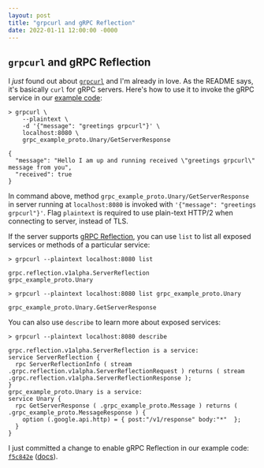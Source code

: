 ```yaml
---
layout: post
title: "grpcurl and gRPC Reflection"
date: 2022-01-11 12:00:00 -0000
---
```


## `grpcurl` and gRPC Reflection

I *just* found out about [`grpcurl`](https://github.com/fullstorydev/grpcurl)
and I'm already in love. As the README says, it's basically `curl` for gRPC
servers. Here's how to use it to invoke the gRPC service in our
[example code](https://github.com/thiagorobert/grpc-example):

```
> grpcurl \
    --plaintext \
    -d '{"message": "greetings grpcurl"}' \
    localhost:8080 \
    grpc_example_proto.Unary/GetServerResponse
     
{
  "message": "Hello I am up and running received \"greetings grpcurl\" message from you",                                                                                    
  "received": true
}

```

In command above, method `grpc_example_proto.Unary/GetServerResponse` in server
running at `localhost:8080` is invoked with `'{"message": "greetings grpcurl"}'`.
Flag `plaintext` is required to use plain-text HTTP/2 when connecting to server,
instead of TLS.

If the server supports [gRPC Reflection](https://grpc.github.io/grpc/python/grpc_reflection.html),
you can use `list` to list all exposed services or methods of a particular service:

```
> grpcurl --plaintext localhost:8080 list

grpc.reflection.v1alpha.ServerReflection
grpc_example_proto.Unary

> grpcurl --plaintext localhost:8080 list grpc_example_proto.Unary

grpc_example_proto.Unary.GetServerResponse

```

You can also use `describe` to learn more about exposed services:

```
> grpcurl --plaintext localhost:8080 describe

grpc.reflection.v1alpha.ServerReflection is a service:
service ServerReflection {
  rpc ServerReflectionInfo ( stream .grpc.reflection.v1alpha.ServerReflectionRequest ) returns ( stream .grpc.reflection.v1alpha.ServerReflectionResponse );
}
grpc_example_proto.Unary is a service:
service Unary {
  rpc GetServerResponse ( .grpc_example_proto.Message ) returns ( .grpc_example_proto.MessageResponse ) {
    option (.google.api.http) = { post:"/v1/response" body:"*"  };
  }
}
```

I just committed a change to enable gRPC Reflection in our example code:
[`f5c842e`](https://github.com/thiagorobert/grpc-example/commit/f5c842e7e8a4c964bd23d62f0763085605ed7e69)
([docs](https://github.com/grpc/grpc/blob/master/doc/python/server_reflection.md)).
